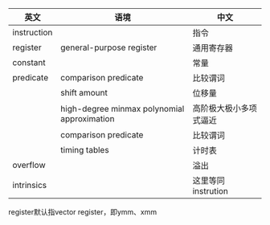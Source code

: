 | 英文        | 语境                                        | 中文                   |
| ----------- | ------------------------------------------- | ---------------------- |
| instruction |                                             | 指令                   |
| register    | general-purpose register                    | 通用寄存器             |
| constant    |                                             | 常量                   |
| predicate   | comparison predicate                        | 比较谓词               |
|             | shift amount                                | 位移量                 |
|             | high-degree minmax polynomial approximation | 高阶极大极小多项式逼近 |
|             | comparison predicate                        | 比较谓词               |
|             | timing tables                               | 计时表                 |
| overflow    |                                             | 溢出                   |
| intrinsics  |                                             | 这里等同instrution     |


register默认指vector register，即ymm、xmm